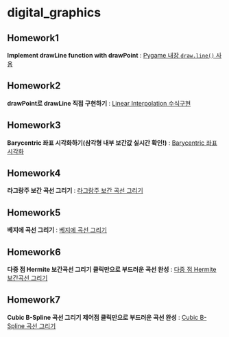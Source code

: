 # digital_graphics
## Homework1
**Implement drawLine function with drawPoint**  : [Pygame 내장 `draw.line()` 사용](https://youtu.be/1EW8ZgAHLf8)

## Homework2
**drawPoint로 drawLine 직접 구현하기** : [Linear Interpolation 수식구현](https://youtu.be/bVGNM2krYKk?si=2kS9G4iIpK4Cky2n)

## Homework3
**Barycentric 좌표 시각화하기(삼각형 내부 보간값 실시간 확인!)** : [Barycentric 좌표 시각화](https://youtu.be/EkQllDetNT4)

## Homework4
**라그랑주 보간 곡선 그리기** : [라그랑주 보간 곡선 그리기](https://youtu.be/xXru2-Y8YS4)

## Homework5
**베지에 곡선 그리기** : [베지에 곡선 그리기](https://youtu.be/5WxugYw-NuY)

## Homework6
**다중 점 Hermite 보간곡선 그리기 클릭만으로 부드러운 곡선 완성** : [다중 점 Hermite 보간곡선 그리기](https://youtu.be/cbIbBshTHN4)

## Homework7
**Cubic B-Spline 곡선 그리기 제어점 클릭만으로 부드러운 곡선 완성** : [Cubic B-Spline 곡선 그리기](https://youtu.be/dAGY5UXhk4w)

